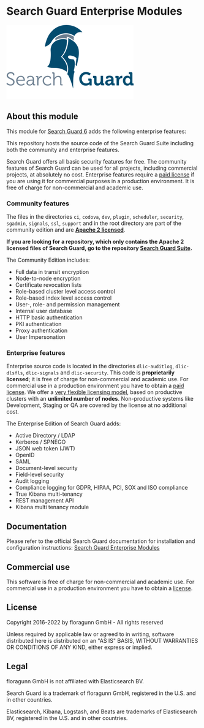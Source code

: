 # Search Guard Enterprise Modules

![Logo](https://raw.githubusercontent.com/floragunncom/sg-assets/master/logo/sg_dlic_small.png)

## About this module
This module for [Search Guard 6](https://github.com/floragunncom/search-guard) adds the following enterprise features:

This repository hosts the source code of the Search Guard Suite including both the community and enterprise features. 

Search Guard offers all basic security features for free. The community features of Search Guard can be used for all projects, including commercial projects, at absolutely no cost. Enterprise features require a [paid license](https://search-guard.com/licensing/) if you are using it for commercial purposes in a production environment. It is free of charge for non-commercial and academic use. 

### Community features

The files in the directories `ci`, `codova`, `dev`, `plugin`, `scheduler`, `security`, `sgadmin`, `signals`, `ssl`, `support` and in the root directory are part of the community edition and are **[Apache 2 licensed](http://www.apache.org/licenses/LICENSE-2.0)**. 

**If you are looking for a repository, which only contains the Apache 2 licensed files of Search Guard, go to the repository [Search Guard Suite](https://git.floragunn.com/search-guard/search-guard-suite).**

The Community Edition includes:

* Full data in transit encryption
* Node-to-node encryption
* Certificate revocation lists
* Role-based cluster level access control
* Role-based index level access control
* User-, role- and permission management
* Internal user database
* HTTP basic authentication
* PKI authentication
* Proxy authentication
* User Impersonation

### Enterprise features

Enterprise source code is located in the directories `dlic-auditlog`, `dlic-dlsfls`, `dlic-signals` and `dlic-security`. This code is **proprietarily licensed**; it is free of charge for non-commercial and academic use. For commercial use in a production environment you have to obtain a [paid license](https://search-guard.com/licensing/). We offer a [very flexible licensing model](https://search-guard.com/licensing/), based on productive clusters with an **unlimited number of nodes**. Non-productive systems like Development, Staging or QA are covered by the license at no additional cost.

The Enterprise Edition of Search Guard adds:

* Active Directory / LDAP
* Kerberos / SPNEGO
* JSON web token (JWT)
* OpenID
* SAML
* Document-level security
* Field-level security
* Audit logging 
* Compliance logging for GDPR, HIPAA, PCI, SOX and ISO compliance
* True Kibana multi-tenancy
* REST management API
* Kibana multi tenancy module

## Documentation
Please refer to the official Search Guard documentation for installation and configuration instructions:
[Search Guard Enterprise Modules](http://docs.search-guard.com/latest/enterprise-modules)

## Commercial use
This software is free of charge for non-commercial and academic use. For commercial use in a production environment you have to obtain a [license](https://search-guard.com/licensing/). 

## License

Copyright 2016-2022 by floragunn GmbH - All rights reserved

Unless required by applicable law or agreed to in writing, software
distributed here is distributed on an "AS IS" BASIS,
WITHOUT WARRANTIES OR CONDITIONS OF ANY KIND, either express or implied.

## Legal
floragunn GmbH is not affiliated with Elasticsearch BV.

Search Guard is a trademark of floragunn GmbH, registered in the U.S. and in other countries.

Elasticsearch, Kibana, Logstash, and Beats are trademarks of Elasticsearch BV, registered in the U.S. and in other countries.

